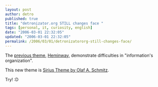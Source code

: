 ```yaml
---
layout: post
author: detro
published: true
title: "detronizator.org STILL changes face "
tags: [personal, it, curiosity, english]
date: "2006-03-01 22:32:05"
updated: "2006-03-01 22:32:05"
permalink: /2006/03/01/detronizatororg-still-changes-face/
---
```


The <a href="http://www.detronizator.org/2006/02/27/detronizatororg-changes-face/">previous theme</a>, <a href="http://warpspire.com/hemingway">Heminway</a>, demonstrate difficulties in "information's organization".

This new theme is <a href="http://blogshop.de/21022006,497">Sirius Theme by Olaf A. Schmitz</a>.

Try! :D
